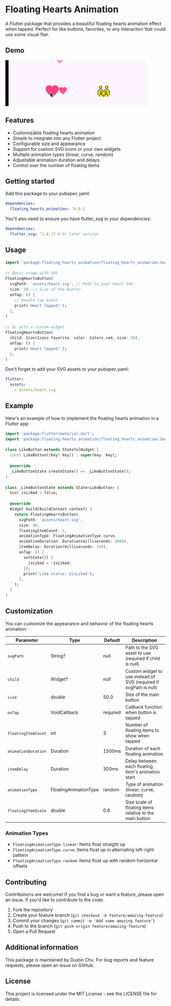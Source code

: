 # Floating Hearts Animation

A Flutter package that provides a beautiful floating hearts animation effect when tapped. Perfect for like buttons, favorites, or any interaction that could use some visual flair.

## Demo

![Floating Hearts Animation Demo](https://raw.githubusercontent.com/dustinchu/floating_hearts_animation/main/screenshots/demo.gif)

## Features

- Customizable floating hearts animation
- Simple to integrate into any Flutter project
- Configurable size and appearance
- Support for custom SVG icons or your own widgets
- Multiple animation types (linear, curve, random)
- Adjustable animation duration and delays
- Control over the number of floating items

## Getting started

Add this package to your pubspec.yaml:

```yaml
dependencies:
  floating_hearts_animation: ^0.0.1
```

You'll also need to ensure you have flutter_svg in your dependencies:

```yaml
dependencies:
  flutter_svg: ^2.0.17 # Or later version
```

## Usage

```dart
import 'package:floating_hearts_animation/floating_hearts_animation.dart';

// Basic usage with SVG
FloatingHeartsButton(
  svgPath: 'assets/heart.svg', // Path to your heart SVG
  size: 50, // Size of the button
  onTap: () {
    // Handle tap event
    print('Heart tapped!');
  },
)

// Or with a custom widget
FloatingHeartsButton(
  child: Icon(Icons.favorite, color: Colors.red, size: 50),
  onTap: () {
    print('Heart tapped!');
  },
)
```

Don't forget to add your SVG assets to your pubspec.yaml:

```yaml
flutter:
  assets:
    - assets/heart.svg
```

## Example

Here's an example of how to implement the floating hearts animation in a Flutter app:

```dart
import 'package:flutter/material.dart';
import 'package:floating_hearts_animation/floating_hearts_animation.dart';

class LikeButton extends StatefulWidget {
  const LikeButton({Key? key}) : super(key: key);

  @override
  _LikeButtonState createState() => _LikeButtonState();
}

class _LikeButtonState extends State<LikeButton> {
  bool isLiked = false;

  @override
  Widget build(BuildContext context) {
    return FloatingHeartsButton(
      svgPath: 'assets/heart.svg',
      size: 40,
      floatingItemCount: 5,
      animationType: FloatingAnimationType.curve,
      animationDuration: Duration(milliseconds: 2000),
      itemDelay: Duration(milliseconds: 150),
      onTap: () {
        setState(() {
          isLiked = !isLiked;
        });
        print('Like status: $isLiked');
      },
    );
  }
}
```

## Customization

You can customize the appearance and behavior of the floating hearts animation:

| Parameter           | Type                  | Default  | Description                                                       |
| ------------------- | --------------------- | -------- | ----------------------------------------------------------------- |
| `svgPath`           | String?               | null     | Path to the SVG asset to use (required if child is null)          |
| `child`             | Widget?               | null     | Custom widget to use instead of SVG (required if svgPath is null) |
| `size`              | double                | 50.0     | Size of the main button                                           |
| `onTap`             | VoidCallback          | required | Callback function when button is tapped                           |
| `floatingItemCount` | int                   | 3        | Number of floating items to show when tapped                      |
| `animationDuration` | Duration              | 1500ms   | Duration of each floating animation                               |
| `itemDelay`         | Duration              | 300ms    | Delay between each floating item's animation start                |
| `animationType`     | FloatingAnimationType | random   | Type of animation (linear, curve, random)                         |
| `floatingItemScale` | double                | 0.6      | Size scale of floating items relative to the main button          |

### Animation Types

- `FloatingAnimationType.linear`: Items float straight up
- `FloatingAnimationType.curve`: Items float up in alternating left-right pattern
- `FloatingAnimationType.random`: Items float up with random horizontal offsets

## Contributing

Contributions are welcome! If you find a bug or want a feature, please open an issue.
If you'd like to contribute to the code:

1. Fork the repository
2. Create your feature branch (`git checkout -b feature/amazing-feature`)
3. Commit your changes (`git commit -m 'Add some amazing feature'`)
4. Push to the branch (`git push origin feature/amazing-feature`)
5. Open a Pull Request

## Additional information

This package is maintained by Dustin Chu. For bug reports and feature requests, please open an issue on GitHub.

## License

This project is licensed under the MIT License - see the LICENSE file for details.
